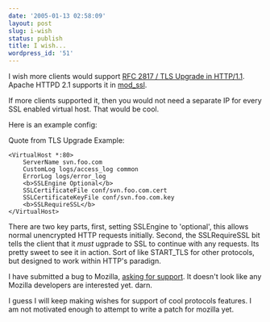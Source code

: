 ```yaml
---
date: '2005-01-13 02:58:09'
layout: post
slug: i-wish
status: publish
title: I wish...
wordpress_id: '51'
---
```


I wish more clients would support [RFC 2817 / TLS Upgrade in HTTP/1.1](http://www.faqs.org/rfcs/rfc2817.html).  Apache HTTPD 2.1 supports it in [mod_ssl](http://httpd.apache.org/docs-2.1/mod/mod_ssl.html#sslengine).  
  


If more clients supported it, then you would not need a separate IP for every SSL enabled virtual host.  That would be cool.  
  


Here is an example config:


Quote from TLS Upgrade Example:
    
    
    <VirtualHost *:80>
        ServerName svn.foo.com
        CustomLog logs/access_log common
        ErrorLog logs/error_log
        <b>SSLEngine Optional</b>
        SSLCertificateFile conf/svn.foo.com.cert
        SSLCertificateKeyFile conf/svn.foo.com.key
        <b>SSLRequireSSL</b> 
    </VirtualHost>
    



There are two key parts, first, setting SSLEngine to 'optional', this allows normal unencrypted HTTP requests initially. Second, the SSLRequireSSL bit tells the client that it *must* ugprade to SSL to continue with any requests.  Its pretty sweet to see it in action. Sort of like START_TLS for other protocols, but designed to work within HTTP's paradign.  
  


I have submitted a bug to Mozilla, [asking for support](https://bugzilla.mozilla.org/show_bug.cgi?id=276813).  It doesn't look like any Mozilla developers are interested yet. darn.  
  

I guess I will keep making wishes for support of cool protocols features.  I am not motivated enough to attempt to write a patch for mozilla yet.
